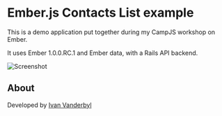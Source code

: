 # Ember.js Contacts List example

This is a demo application put together during my CampJS workshop on Ember.

It uses Ember 1.0.0.RC.1 and Ember data, with a Rails API backend.

![Screenshot](http://f.cl.ly/items/3Y2A2D1L073i2S2F1D1U/Screen%20Shot%202013-02-17%20at%202.12.33%20PM.png)

## About

Developed by [Ivan Vanderbyl](http://twitter.com/ivanvanderbyl)
